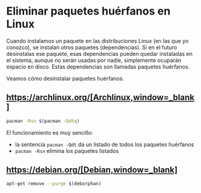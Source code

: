 # Eliminar paquetes huérfanos en Linux

Cuando instalamos un paquete en las distribuciones Linux (en las que yo conozco), se instalan otros paquetes (dependencias). Si en el futuro desinstalas ese paquete, esas dependencias pueden quedar instaladas en el sistema, aunque no serán usadas por nadie, simplemente ocuparán espacio en disco. Estas dependencias son llamadas paquetes huérfanos.

Veamos cómo desinstalar paquetes huérfanos.

## https://archlinux.org/[Archlinux,window=_blank]

```bash
pacman -Rsn $(pacman -Qdtq)
```

El funcionamiento es muy sencillo:

* la sentencia `pacman -Qdt` da un listado de todos los paquetes huérfanos
* `pacman -Rsn` elimina los paquetes listados

## https://debian.org/[Debian,window=_blank]

```bash
apt-get remove --purge $(deborphan)
```
